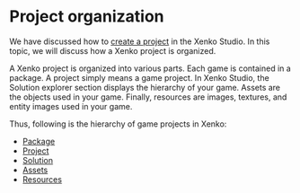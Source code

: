 # Project organization

We have discussed how to [create a project](http://doc.xenko.com/latest/manual/getting-started/howto-create-and-setup-new-game.html) in the Xenko Studio. In this topic, we will discuss how a Xenko project is organized.

A Xenko project is organized into various parts. Each game is contained in a package. A project simply means a game project. In Xenko Studio, the Solution explorer section displays the hierarchy of your game. Assets are the objects used in your game. Finally, resources are images, textures, and entity images used in your game.

Thus, following is the hierarchy of game projects in Xenko:

* [Package](manual/engine/package.md) 
* [Project](manual/engine/project.md)
* [Solution](manual/engine/solution.md)
* [Assets](manual/engine/assets.md)
* [Resources](manual/engine/resources.md)